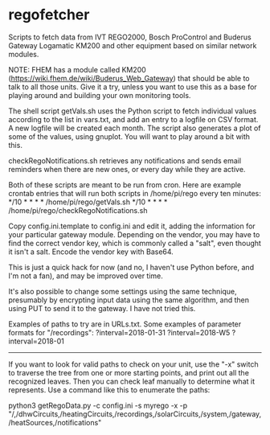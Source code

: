 # regofetcher
Scripts to fetch data from IVT REGO2000, Bosch ProControl and Buderus Gateway Logamatic KM200
and other equipment based on similar network modules.

NOTE: FHEM has a module called KM200 (https://wiki.fhem.de/wiki/Buderus_Web_Gateway) that
should be able to talk to all those units. Give it a try, unless you want to use this as a
base for playing around and building your own monitoring tools.

The shell script getVals.sh uses the Python script to fetch individual values according to
the list in vars.txt, and add an entry to a logfile on CSV format. A new logfile will be
created each month. The script also generates a plot of some of the values, using gnuplot.
You will want to play around a bit with this.

checkRegoNotifications.sh retrieves any notifications and sends email reminders when there are
new ones, or every day while they are active.

Both of these scripts are meant to be run from cron. Here are example crontab entries that will
run both scripts in /home/pi/rego every ten minutes:
    */10 * * * * /home/pi/rego/getVals.sh
    */10 * * * * /home/pi/rego/checkRegoNotifications.sh

Copy config.ini.template to config.ini and edit it, adding the information for your particular
gateway module. Depending on the vendor, you may have to find the correct vendor key, which is
commonly called a "salt", even thought it isn't a salt. Encode the vendor key with Base64.

This is just a quick hack for now (and no, I haven't use Python before, and I'm not a fan),
and may be improved over time.

It's also possible to change some settings using the same technique, presumably by encrypting
input data using the same algorithm, and then using PUT to send it to the gateway. I have not
tried this.

Examples of paths to try are in URLs.txt.
Some examples of parameter formats for "/recordings":
?interval=2018-01-31
?interval=2018-W5
?interval=2018-01

-----------------------------------------

If you want to look for valid paths to check on your unit, use the "-x" switch to traverse
the tree from one or more starting points, and print out all the recognized leaves. Then
you can check leaf manually to determine what it represents. Use a command like this to
enumerate the paths:

python3 getRegoData.py -c config.ini -s myrego -x -p "/,/dhwCircuits,/heatingCircuits,/recordings,/solarCircuits,/system,/gateway,/heatSources,/notifications"
